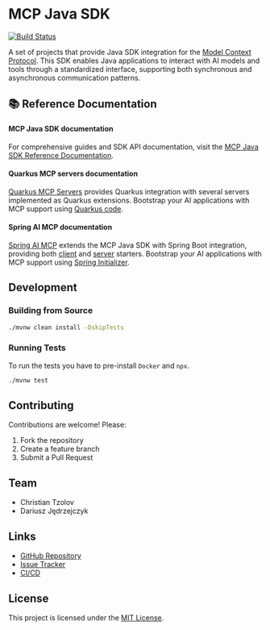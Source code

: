 # MCP Java SDK
[![Build Status](https://github.com/modelcontextprotocol/java-sdk/actions/workflows/continuous-integration.yml/badge.svg)](https://github.com/modelcontextprotocol/java-sdk/actions/workflows/continuous-integration.yml)

A set of projects that provide Java SDK integration for the [Model Context Protocol](https://modelcontextprotocol.org/docs/concepts/architecture). 
This SDK enables Java applications to interact with AI models and tools through a standardized interface, supporting both synchronous and asynchronous communication patterns.

## 📚 Reference Documentation

#### MCP Java SDK documentation
For comprehensive guides and SDK API documentation, visit the [MCP Java SDK Reference Documentation](https://modelcontextprotocol.io/sdk/java/mcp-overview).

#### Quarkus MCP servers documentation
[Quarkus MCP Servers](https://github.com/quarkiverse/quarkus-mcp-servers) provides Quarkus integration with several servers implemented as Quarkus extensions. Bootstrap your AI applications with MCP support using [Quarkus code](https://code.quarkus.io).

#### Spring AI MCP documentation
[Spring AI MCP](https://docs.spring.io/spring-ai/reference/api/mcp/mcp-overview.html) extends the MCP Java SDK with Spring Boot integration, providing both [client](https://docs.spring.io/spring-ai/reference/api/mcp/mcp-client-boot-starter-docs.html) and [server](https://docs.spring.io/spring-ai/reference/api/mcp/mcp-server-boot-starter-docs.html) starters. Bootstrap your AI applications with MCP support using [Spring Initializer](https://start.spring.io).

## Development

### Building from Source

```bash
./mvnw clean install -DskipTests
```

### Running Tests

To run the tests you have to pre-install `Docker` and `npx`.

```bash
./mvnw test
```

## Contributing

Contributions are welcome! Please:

1. Fork the repository
2. Create a feature branch
3. Submit a Pull Request

## Team

- Christian Tzolov
- Dariusz Jędrzejczyk

## Links

- [GitHub Repository](https://github.com/modelcontextprotocol/java-sdk)
- [Issue Tracker](https://github.com/modelcontextprotocol/java-sdk/issues)
- [CI/CD](https://github.com/modelcontextprotocol/java-sdk/actions)

## License

This project is licensed under the [MIT License](LICENSE).
